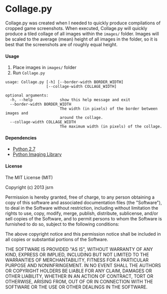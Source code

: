 # Collage.py

Collage.py was created when I needed to quickly produce compilations of cropped game screenshots. When executed, Collage.py will quickly produce a tiled collage of all images within the `images/` folder. Images will be scaled to the average (mean) height of all images in the folder, so it is best that the screenshots are of roughly equal height.

#### Usage

 1. Place images in `images/` folder
 2. Run `Collage.py`

```
usage: Collage.py [-h] [--border-width BORDER_WIDTH]
                  [--collage-width COLLAGE_WIDTH]

optional arguments:
  -h, --help            show this help message and exit
  --border-width BORDER_WIDTH
                        The width (in pixels) of the border between images and
                        around the collage.
  --collage-width COLLAGE_WIDTH
                        The maximum width (in pixels) of the collage.
```

#### Dependencies

 * [Python 2.7](http://python.org/download/)
 * [Python Imaging Library](http://www.pythonware.com/library/pil/handbook/index.htm)

#### License

The MIT License (MIT)

Copyright (c) 2013 jsrn

Permission is hereby granted, free of charge, to any person obtaining a copy of
this software and associated documentation files (the "Software"), to deal in
the Software without restriction, including without limitation the rights to
use, copy, modify, merge, publish, distribute, sublicense, and/or sell copies of
the Software, and to permit persons to whom the Software is furnished to do so,
subject to the following conditions:

The above copyright notice and this permission notice shall be included in all
copies or substantial portions of the Software.

THE SOFTWARE IS PROVIDED "AS IS", WITHOUT WARRANTY OF ANY KIND, EXPRESS OR
IMPLIED, INCLUDING BUT NOT LIMITED TO THE WARRANTIES OF MERCHANTABILITY, FITNESS
FOR A PARTICULAR PURPOSE AND NONINFRINGEMENT. IN NO EVENT SHALL THE AUTHORS OR
COPYRIGHT HOLDERS BE LIABLE FOR ANY CLAIM, DAMAGES OR OTHER LIABILITY, WHETHER
IN AN ACTION OF CONTRACT, TORT OR OTHERWISE, ARISING FROM, OUT OF OR IN
CONNECTION WITH THE SOFTWARE OR THE USE OR OTHER DEALINGS IN THE SOFTWARE.